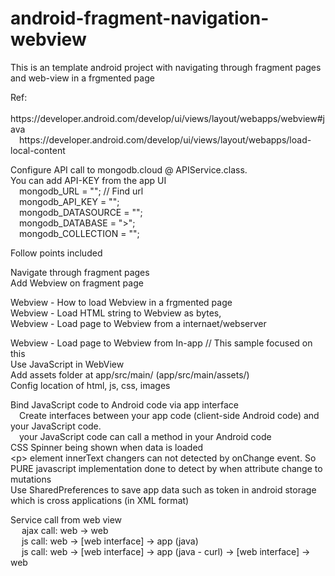 # android-fragment-navigation-webview
This is an template android project with navigating through fragment pages and web-view in a frgmented page

<P>
Ref:<br />
&emsp;https://developer.android.com/develop/ui/views/layout/webapps/webview#java<br />
&emsp;https://developer.android.com/develop/ui/views/layout/webapps/load-local-content<br />
</P>

Configure API call to mongodb.cloud @ APIService.class.<br />
You can add API-KEY from the app UI<br />
         &emsp;mongodb_URL = "<URL>"; // Find url<br />
         &emsp;mongodb_API_KEY = "<API-KEY>";<br />
         &emsp;mongodb_DATASOURCE = "<DATASOURCE>";<br />
         &emsp;mongodb_DATABASE = "<DATABASE>>";<br />
         &emsp;mongodb_COLLECTION = "<COLLECTION>";<br />
         
<P>Follow points included</p>
<P>
Navigate through fragment pages<br />
Add Webview on fragment page
</p>

<p>
Webview - How to load Webview in a frgmented page<br />
Webview - Load HTML string to Webview as bytes,<br />
Webview - Load page to Webview from a internaet/webserver<br />
</p>

<p>
Webview - Load page to Webview from In-app  // This sample focused on this<br />
Use JavaScript in WebView<br />
Add assets folder at app/src/main/ (app/src/main/assets/)<br />
Config location of html, js, css, images
</p>
<p>
Bind JavaScript code to Android code via app interface<br />
  &emsp;Create interfaces between your app code (client-side Android code) and your JavaScript code.<br />
  &emsp;your JavaScript code can call a method in your Android code <br />
CSS Spinner being shown when data is loaded<br />
&lt;p&gt; element innerText changers can not detected by onChange event. So PURE javascript implementation done to detect by when attribute change to mutations<br />
Use SharedPreferences to save app data such as token in android storage which is cross applications (in XML format)<br />
</p>
<p>
Service call from web view<br />  
  &emsp; ajax call:  web -> web<br />
  &emsp; js call: web -> [web interface] -> app (java)<br />
  &emsp; js call: web -> [web interface] -> app (java - curl) -> [web interface]  -> web
</p>  
